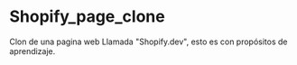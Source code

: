 # Shopify_page_clone
Clon de una pagina web Llamada "Shopify.dev", esto es con propósitos de aprendizaje.
